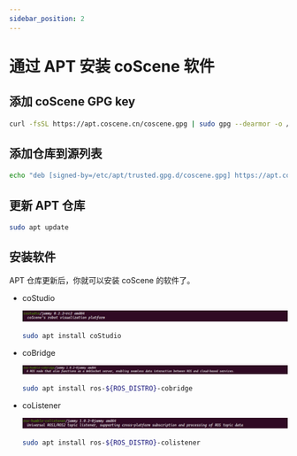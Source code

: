 ```yaml
---
sidebar_position: 2
---
```


# 通过 APT 安装 coScene 软件

## 添加 coScene GPG key

``` bash
curl -fsSL https://apt.coscene.cn/coscene.gpg | sudo gpg --dearmor -o /etc/apt/trusted.gpg.d/coscene.gpg
```

## 添加仓库到源列表

``` bash
echo "deb [signed-by=/etc/apt/trusted.gpg.d/coscene.gpg] https://apt.coscene.cn $(. /etc/os-release && echo $UBUNTU_CODENAME) main stable" | sudo tee /etc/apt/sources.list.d/coscene.list
```

## 更新 APT 仓库

```bash
sudo apt update
```

## 安装软件

APT 仓库更新后，你就可以安装 coScene 的软件了。

* coStudio

  ![安装coStudio](./img/2-install-costudio.png)
  ```bash
  sudo apt install coStudio 
  ```
  
* coBridge

  ![安装coBridge](./img/2-install-cobridge.png)
  ```bash
  sudo apt install ros-${ROS_DISTRO}-cobridge
  ```

* coListener

  ![安装coListener](./img/2-install-colistener.png)
  ```bash
  sudo apt install ros-${ROS_DISTRO}-colistener
  ```
  